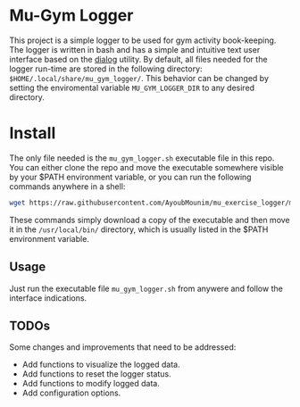 
# Mu-Gym Logger

This project is a simple logger to be used for gym activity book-keeping. The
logger is written in bash and has a simple and intuitive text user interface
based on the [dialog](https://invisible-island.net/) utility. By default, all
files needed for the logger run-time are stored in the following directory:
`$HOME/.local/share/mu_gym_logger/`. This behavior can be changed by setting
the enviromental variable `MU_GYM_LOGGER_DIR` to any desired directory.

# Install

The only file needed is the `mu_gym_logger.sh` executable file in this repo.
You can either clone the repo and move the executable somewhere visible by your
$PATH environment variable, or you can run the following commands anywhere in a
shell:
```bash
wget https://raw.githubusercontent.com/AyoubMounim/mu_exercise_logger/master/mu_gym_logger.sh; sudo mv ./mu_gym_logger.sh /usr/local/bin/
```
These commands simply download
a copy of the executable and then move it in the `/usr/local/bin/` directory,
which is usually listed in the $PATH environment variable.

## Usage

Just run the executable file `mu_gym_logger.sh` from anywere and follow the
interface indications.

## TODOs

Some changes and improvements that need to be addressed:

* Add functions to visualize the logged data.
* Add functions to reset the logger status.
* Add functions to modify logged data.
* Add configuration options.

